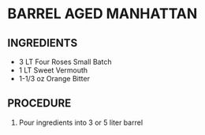 # BARREL AGED MANHATTAN

## INGREDIENTS
* 3 LT      Four Roses Small Batch
* 1 LT      Sweet Vermouth
* 1-1/3 oz  Orange Bitter

## PROCEDURE
1. Pour ingredients into 3 or 5 liter barrel
